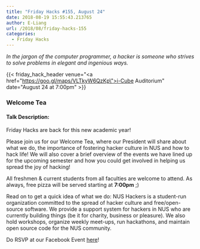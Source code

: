 ```yaml
---
title: "Friday Hacks #155, August 24"
date: 2018-08-19 15:55:43.213765
author: E-Liang
url: /2018/08/friday-hacks-155
categories:
  - Friday Hacks
---
```


<em>In the jargon of the computer programmer, a hacker is someone who strives to solve problems in elegant and ingenious ways.</em>

{{< friday_hack_header venue="<a href=\"https://goo.gl/maps/VLTkyW6QzKp\">i-Cube Auditorium</a>" date="August 24 at 7:00pm" >}}

### Welcome Tea

#### Talk Description:

Friday Hacks are back for this new academic year!

Please join us for our Welcome Tea, where our President will share about what we do, the importance of fostering hacker culture in NUS and how to hack life! We will also cover a brief overview of the events we have lined up for the upcoming semester and how you could get involved in helping us spread the joy of hacking!

All freshmen & current students from all faculties are welcome to attend. As always, free pizza will be served starting at <b>7:00pm</b> ;)

Read on to get a quick idea of what we do:
NUS Hackers is a student-run organization committed to the spread of hacker culture and free/open-source software. We provide a support system for hackers in NUS who are currently building things (be it for charity, business or pleasure). We also hold workshops, organize weekly meet-ups, run hackathons, and maintain open source code for the NUS community.

Do RSVP at our Facebook Event [here](https://www.facebook.com/events/2149005545368451/)!
